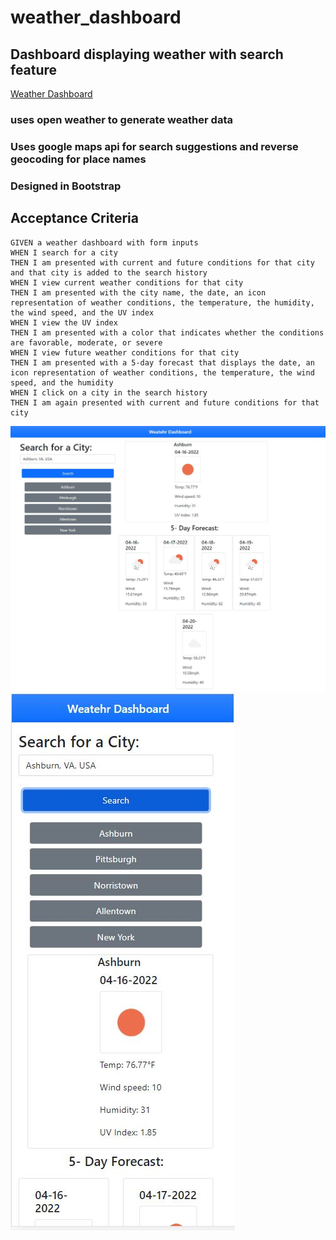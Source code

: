 # weather_dashboard

## Dashboard displaying weather with search feature
[Weather Dashboard](https://trv893.github.io/weather_dashboard/)



### uses open weather to generate weather data

### Uses google maps api for search suggestions and reverse geocoding for place names

### Designed in Bootstrap

## Acceptance Criteria

```
GIVEN a weather dashboard with form inputs
WHEN I search for a city
THEN I am presented with current and future conditions for that city and that city is added to the search history
WHEN I view current weather conditions for that city
THEN I am presented with the city name, the date, an icon representation of weather conditions, the temperature, the humidity, the wind speed, and the UV index
WHEN I view the UV index
THEN I am presented with a color that indicates whether the conditions are favorable, moderate, or severe
WHEN I view future weather conditions for that city
THEN I am presented with a 5-day forecast that displays the date, an icon representation of weather conditions, the temperature, the wind speed, and the humidity
WHEN I click on a city in the search history
THEN I am again presented with current and future conditions for that city
```

![example](./assets/Capturefull.JPG)
![example](./assets/Capture.JPG)